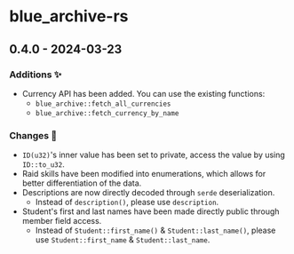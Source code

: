 # blue_archive-rs

## 0.4.0 - 2024-03-23

### Additions ✨

- Currency API has been added. You can use the existing functions:
  - `blue_archive::fetch_all_currencies`
  - `blue_archive::fetch_currency_by_name`

### Changes 📝

- `ID(u32)`'s inner value has been set to private, access the value by using `ID::to_u32`.
- Raid skills have been modified into enumerations, which allows for better differentiation of the data.
- Descriptions are now directly decoded through `serde` deserialization.
  - Instead of `description()`, please use `description`.
- Student's first and last names have been made directly public through member field access.
  - Instead of `Student::first_name()` & `Student::last_name()`, please use `Student::first_name` & `Student::last_name`.
